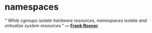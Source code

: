 # namespaces

_&ldquo; While cgroups isolate hardware resources, namespaces isolate and virtualize system resources.&rdquo;_ **&mdash; [Frank Rosner](https://dev.to/frosnerd/docker-demystified-27kl)**
